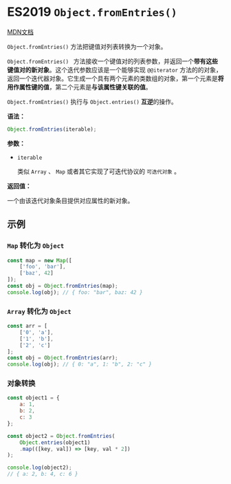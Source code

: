 # ES2019 `Object.fromEntries()`

[MDN文档](https://developer.mozilla.org/zh-CN/docs/Web/JavaScript/Reference/Global_Objects/Object/fromEntries)

`Object.fromEntries()` 方法把键值对列表转换为一个对象。

`Object.fromEntries() ` 方法接收一个键值对的列表参数，并返回一个**带有这些键值对的新对象**。这个迭代参数应该是一个能够实现 `@@iterator` 方法的的对象，返回一个迭代器对象。它生成一个具有两个元素的类数组的对象，第一个元素是**将用作属性键的值**，第二个元素是**与该属性键关联的值**。

`Object.fromEntries()` 执行与 `Object.entries()` **互逆**的操作。

**语法：**

``` javascript
Object.fromEntries(iterable);
```

**参数：**

* `iterable`

  类似 `Array` 、 `Map` 或者其它实现了可迭代协议的 `可迭代对象` 。

**返回值：**

一个由该迭代对象条目提供对应属性的新对象。

## 示例

### `Map` 转化为 `Object`

``` javascript
const map = new Map([
    ['foo', 'bar'],
    ['baz', 42]
]);
const obj = Object.fromEntries(map);
console.log(obj); // { foo: "bar", baz: 42 }
```

### `Array` 转化为 `Object`

``` javascript
const arr = [
    ['0', 'a'],
    ['1', 'b'],
    ['2', 'c']
];
const obj = Object.fromEntries(arr);
console.log(obj); // { 0: "a", 1: "b", 2: "c" }
```

### 对象转换

``` javascript
const object1 = {
    a: 1,
    b: 2,
    c: 3
};

const object2 = Object.fromEntries(
    Object.entries(object1)
    .map(([key, val]) => [key, val * 2])
);

console.log(object2);
// { a: 2, b: 4, c: 6 }
```
